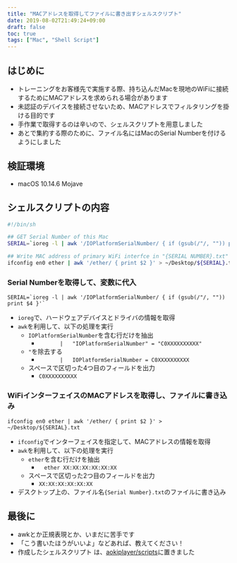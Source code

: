 ```yaml
---
title: "MACアドレスを取得してファイルに書き出すシェルスクリプト"
date: 2019-08-02T21:49:24+09:00
draft: false
toc: true
tags: ["Mac", "Shell Script"] 
---
```


## はじめに
- トレーニングをお客様先で実施する際、持ち込んだMacを現地のWiFiに接続するためにMACアドレスを求められる場合があります
- 未認証のデバイスを接続させないため、MACアドレスでフィルタリングを掛ける目的です
- 手作業で取得するのは辛いので、シェルスクリプトを用意しました
- あとで集約する際のために、ファイル名にはMacのSerial Numberを付けるようにしました

## 検証環境
- macOS 10.14.6 Mojave

## シェルスクリプトの内容
```shell:getMACaddr.sh
#!/bin/sh

## GET Serial Number of this Mac
SERIAL=`ioreg -l | awk '/IOPlatformSerialNumber/ { if (gsub(/"/, "")) print $4 }'`

## Write MAC address of primary WiFi interfce in "{SERIAL NUMBER}.txt" on this user's Desktop
ifconfig en0 ether | awk '/ether/ { print $2 }' > ~/Desktop/${SERIAL}.txt
```

###  Serial Numberを取得して、変数に代入
```shell
SERIAL=`ioreg -l | awk '/IOPlatformSerialNumber/ { if (gsub(/"/, "")) print $4 }'`
```
 - `ioreg`で、ハードウェアデバイスとドライバの情報を取得
 - `awk`を利用して、以下の処理を実行
    - `IOPlatformSerialNumber`を含む行だけを抽出
        - `　　　　|   "IOPlatformSerialNumber" = "C0XXXXXXXXXX"`
    - `"`を除去する
        - `　　　　|   IOPlatformSerialNumber = C0XXXXXXXXXX`
    - スペースで区切った4つ目のフィールドを出力
        - `C0XXXXXXXXXX`

### WiFiインターフェイスのMACアドレスを取得し、ファイルに書き込み
```shell
ifconfig en0 ether | awk '/ether/ { print $2 }' > ~/Desktop/${SERIAL}.txt
```
- `ifconfig`でインターフェイスを指定して、MACアドレスの情報を取得
- `awk`を利用して、以下の処理を実行
    - `ether`を含む行だけを抽出
        - `　ether XX:XX:XX:XX:XX:XX　`
    - スペースで区切った2つ目のフィールドを出力
        - `XX:XX:XX:XX:XX:XX`
- デスクトップ上の、ファイル名`{Serial Number}.txt`のファイルに書き込み

## 最後に
- awkとか正規表現とか、いまだに苦手です
- 「こう書いたほうがいいよ」などあれば、教えてください！
- 作成したシェルスクリプト は、[aokiplayer/scripts](https://github.com/aokiplayer/scripts)に置きました

